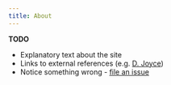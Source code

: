 ```yaml
---
title: About
---
```


**TODO**

* Explanatory text about the site
* Links to external references (e.g. [D. Joyce](https://mathcs.clarku.edu/~djoyce/java/elements/elements.html))
* Notice something wrong - [file an issue](https://github.com/ardefax/euclid/issues)
